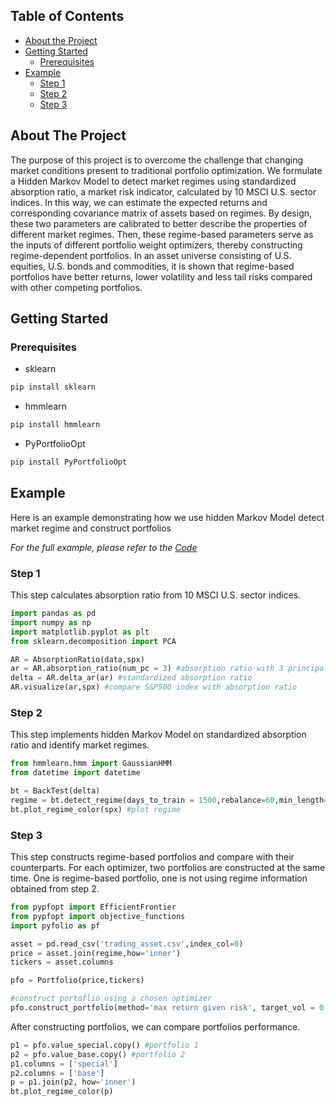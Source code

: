 <!--
*** Thanks for checking out this README Template. If you have a suggestion that would
*** make this better, please fork the repo and create a pull request or simply open
*** an issue with the tag "enhancement".
*** Thanks again! Now go create something AMAZING! :D
-->





<!-- PROJECT SHIELDS -->
<!--
*** I'm using markdown "reference style" links for readability.
*** Reference links are enclosed in brackets [ ] instead of parentheses ( ).
*** See the bottom of this document for the declaration of the reference variables
*** for contributors-url, forks-url, etc. This is an optional, concise syntax you may use.
*** https://www.markdownguide.org/basic-syntax/#reference-style-links
-->







<!-- TABLE OF CONTENTS -->
## Table of Contents

* [About the Project](#about-the-project)
* [Getting Started](#getting-started)
  * [Prerequisites](#prerequisites)
* [Example](#example)
  * [Step 1](#step1)
  * [Step 2](#step2)
  * [Step 3](#step3)
  



<!-- ABOUT THE PROJECT -->
## About The Project
The purpose of this project is to overcome the challenge that changing market conditions present to traditional portfolio optimization. We formulate a Hidden Markov Model to detect market regimes using standardized absorption ratio, a market risk indicator, calculated by 10 MSCI U.S. sector indices. In this way, we can estimate the expected returns and corresponding covariance matrix of assets based on regimes. By design, these two parameters are calibrated to better describe the properties of different market regimes. Then, these regime-based parameters serve as the inputs of different portfolio weight optimizers, thereby constructing regime-dependent portfolios. In an asset universe consisting of U.S. equities, U.S. bonds and commodities, it is shown that regime-based portfolios have better returns, lower volatility and less tail risks compared with other competing portfolios.


<!-- GETTING STARTED -->
## Getting Started

### Prerequisites
* sklearn
```sh
pip install sklearn
```
* hmmlearn
```sh
pip install hmmlearn
```
* PyPortfolioOpt
```sh
pip install PyPortfolioOpt
```



<!-- EXAMPLE -->
## Example
Here is an example demonstrating how we use hidden Markov Model detect market regime and construct portfolios

_For the full example, please refer to the [Code](https://github.com/stanleyjin1996/Aces/blob/master/Code/project%20code.ipynb)_

### Step 1
This step calculates absorption ratio from 10 MSCI U.S. sector indices.
```python
import pandas as pd
import numpy as np
import matplotlib.pyplot as plt
from sklearn.decomposition import PCA

AR = AbsorptionRatio(data,spx)
ar = AR.absorption_ratio(num_pc = 3) #absorption ratio with 3 principal components
delta = AR.delta_ar(ar) #standardized absorption ratio
AR.visualize(ar,spx) #compare S&P500 index with absorption ratio
```

### Step 2
This step implements hidden Markov Model on standardized absorption ratio and identify market regimes.
```python
from hmmlearn.hmm import GaussianHMM
from datetime import datetime

bt = BackTest(delta)
regime = bt.detect_regime(days_to_train = 1500,rebalance=60,min_length=100) #get regime
bt.plot_regime_color(spx) #plot regime
```
### Step 3
This step constructs regime-based portfolios and compare with their counterparts. For each optimizer, two portfolios are constructed at the same time.
One is regime-based portfolio, one is not using regime information obtained from step 2.
```python
from pypfopt import EfficientFrontier
from pypfopt import objective_functions
import pyfolio as pf

asset = pd.read_csv('trading_asset.csv',index_col=0)
price = asset.join(regime,how='inner')
tickers = asset.columns

pfo = Portfolio(price,tickers)

#construct portoflio using a chosen optimizer
pfo.construct_portfolio(method='max return given risk', target_vol = 0.15)
```
After constructing portfolios, we can compare portfolios performance.

```python
p1 = pfo.value_special.copy() #portfolio 1
p2 = pfo.value_base.copy() #portfolio 2
p1.columns = ['special']
p2.columns = ['base']
p = p1.join(p2, how='inner')
bt.plot_regime_color(p)
```
